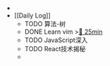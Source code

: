 -
- [[Daily Log]]
	- TODO 算法-树
	- DONE Learn vim >[🍅 25min](#agenda-pomo://?t=f-1685423447825-1500)
	- TODO JavaScript深入
	- TODO React技术揭秘
	-